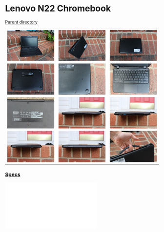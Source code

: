 # Lenovo N22 Chromebook
[Parent directory](../index.md)

<table>
  <tr>
    <td><img src='IMG_6262.JPG'/></td>
    <td><img src='IMG_6263.JPG'/></td>
    <td><img src='IMG_6264.JPG'/></td>
  </tr>
  <tr>
    <td><img src='IMG_6265.JPG'/></td>
    <td><img src='IMG_6266.JPG'/></td>
    <td><img src='IMG_6267.JPG'/></td>
  </tr>
  <tr>
    <td><img src='IMG_6268.JPG'/></td>
    <td><img src='IMG_6269.JPG'/></td>
    <td><img src='IMG_6270.JPG'/></td>
  </tr>
  <tr>
    <td><img src='IMG_6271.JPG'/></td>
    <td><img src='IMG_6272.JPG'/></td>
    <td><img src='IMG_6273.JPG'/></td>
  </tr>
</table>

### [Specs](Specs.txt)

<embed src='Specs.txt'>

